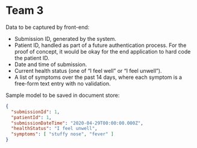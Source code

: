 # Team 3

Data to be captured by front-end:

- Submission ID, generated by the system.
- Patient ID, handled as part of a future authentication process. For the proof of concept, it would be okay for the end application to hard code the patient ID.
- Date and time of submission.
- Current health status (one of “I feel well” or “I feel unwell”).
- A list of symptoms over the past 14 days, where each symptom is a free-form text entry with no validation.

Sample model to be saved in document store:
```json
{
  "submissionId": 1,
  "patientId": 1,
  "submissionDateTime": "2020-04-29T00:00:00.000Z",
  "healthStatus": "I feel unwell",
  "symptoms": [ "stuffy nose", "fever" ]
}
```
